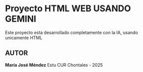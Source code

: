 # Proyecto HTML WEB USANDO GEMINI
Este proyecto esta desarrollado completamente con la IA, usando unicamente HTML

## AUTOR
**María José Méndez** Estu CUR Chontales - 2025
